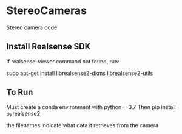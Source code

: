 # StereoCameras

Stereo camera code

## Install Realsense SDK

If realsense-viewer command not found, run:

sudo apt-get install librealsense2-dkms librealsense2-utils

## To Run

Must create a conda environment with python==3.7
Then pip install pyrealsense2

the filenames indicate what data it retrieves from the camera
